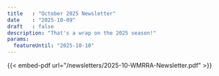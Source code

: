 ```yaml
---
title   : "October 2025 Newsletter" 
date    : "2025-10-09"
draft   : false
description: "That's a wrap on the 2025 season!"
params: 
  featureUntil: "2025-10-10"
---
```


{{< embed-pdf url="/newsletters/2025-10-WMRRA-Newsletter.pdf" >}}
